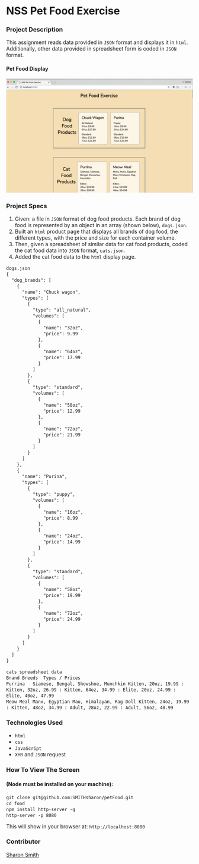# NSS Pet Food Exercise

### Project Description 
This assignment reads data provided in `JSON` format and displays it in `html`. 
Additionally, other data provided in spreadsheet form is coded in `JSON` format. 
#### Pet Food Display
![Pet Food Output Screen](https://raw.githubusercontent.com/SMITHsharon/petFood/screen/Screen%20Grab%20for%20Pet%20Food.png)

### Project Specs
1. Given: a file in `JSON` format of dog food products. Each brand of dog food is represented by an object in an array (shown below), `dogs.json`. 
2. Built an `html` product page that displays all brands of dog food, the different types, with the price and size for each container volume. 
3. Then, given a spreadsheet of similar data for cat food products, coded the cat food data into `JSON` format, `cats.json`. 
4. Added the cat food data to the `html` display page.  

  ```
  dogs.json
  {
    "dog_brands": [
      {
        "name": "Chuck wagon",
        "types": [
          {
            "type": "all_natural",
            "volumes": [
              {
                "name": "32oz",
                "price": 9.99
              },
              {
                "name": "64oz",
                "price": 17.99
              }
            ]
          },
          {
            "type": "standard",
            "volumes": [
              {
                "name": "58oz",
                "price": 12.99
              },
              {
                "name": "72oz",
                "price": 21.99
              }
            ]
          }
        ]
      },
      {
        "name": "Purina",
        "types": [
          {
            "type": "puppy",
            "volumes": [
              {
                "name": "16oz",
                "price": 8.99
              },
              {
                "name": "24oz",
                "price": 14.99
              }
            ]
          },
          {
            "type": "standard",
            "volumes": [
              {
                "name": "58oz",
                "price": 19.99
              },
              {
                "name": "72oz",
                "price": 24.99
              }
            ]
          }
        ]
      }
    ]
  }
  ```
  ```
  cats spreadsheet data
  Brand	Breeds	Types / Prices
  Purrina	Siamese, Bengal, Showshoe, Munchkin	Kitten, 20oz, 19.99 : Kitten, 32oz, 26.99 : Kitten, 64oz, 34.99 : Elite, 20oz, 24.99 : Elite, 40oz, 47.99
  Meow Meal	Manx, Egyptian Mau, Himalayan, Rag Doll	Kitten, 24oz, 19.99 : Kitten, 48oz, 34.99 : Adult, 28oz, 22.99 : Adult, 56oz, 40.99
  ```

### Technologies Used
- `html`
- `css`
- `JavaScript`
- `XHR` and `JSON` request


### How To View The Screen 
#### (Node must be installed on your machine):
```
git clone git@github.com:SMITHsharon/petFood.git
cd food
npm install http-server -g
http-server -p 8080
```

This will show in your browser at: `http://localhost:8080`

### Contributor
[Sharon Smith](https://github.com/SMITHsharon)

